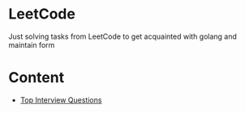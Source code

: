 # LeetCode
Just solving tasks from LeetCode to get acquainted with golang and maintain form

# Content
- [Top Interview Questions](./TopInterviewQuestions)